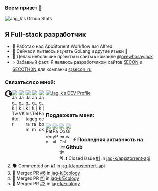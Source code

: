 ### Всем привет 👋

![Jag_k's Github Stats](https://github-readme-stats.codestackr.vercel.app/api?username=jag-k&show_icons=true&hide_border=true)

## Я Full-stack разработчик

- 🔭 Работаю над [AppStorrent Workflow для Alfred](https://github.com/jag-k/alfred-appstorrent)
- 🌱 Сейчас я пытаюсь изучать GoLang и другие языки 🤣
- 👯 Делаю небольшие проекты и сайты в команде [@onewhosayjack](https://github.com/onewhosayjack)
- ⚡ Забавный факт: Я являюсь разработчиком сайтов [SECON](htts://secon.ru) и [SECOTHON](http://secothon.secon.ru) для компании [@secon_ru](https://github.com/secon_ru)

<!--
### Spotify Playing 🎧
[<img src="https://now-playing-codestackr.vercel.app/api/spotify-playing" alt="Jag_k Spotify Playing" width="350" />](https://open.spotify.com/user/31ywqv63aa7rzamr43lggowahbsa)
-->

### Связаться со мной:

[<img align="left" alt="jagk.ru" width="22px" src="https://raw.githubusercontent.com/iconic/open-iconic/master/svg/globe.svg" />][website]
[<img align="left" alt="Jag_k | Twitter" width="22px" src="https://simpleicons.org/icons/twitter.svg" />][twitter]
[<img align="left" alt="Jag_k | VK" width="22px" src="https://simpleicons.org/icons/vk.svg" />][vk]
[<img align="left" alt="Jag_k | Instagram" width="22px" src="https://simpleicons.org/icons/instagram.svg" />][instagram]
[<img align="left" alt="Jag_k | Telegram" width="22px" src="https://simpleicons.org/icons/telegram.svg" />][telegram]
[<img align="left" alt="Jag_k | Facebook" width="22px" src="https://simpleicons.org/icons/facebook.svg" />][facebook]
[![Jag_k's DEV Profile](https://d2fltix0v2e0sb.cloudfront.net/dev-badge.svg)](https://dev.to/jag_k)

<br />

### Поддержать меня:
<!--
[<img align="left" alt="Patreon" src="http://ionicabizau.github.io/badges/patreon.svg" />][patreon]
[<img align="left" alt="PayPal" src="http://ionicabizau.github.io/badges/paypal.svg" />][paypal]
[<img align="left" alt="Open Collective backers and sponsors" src="https://img.shields.io/opencollective/all/jag_k?label=Open%20Collective">][opencollective]
-->

[<img align="left" width="22px" alt="Patreon" src="https://simpleicons.org/icons/patreon.svg" />][patreon]
[<img align="left" width="22px" alt="PayPal" src="https://simpleicons.org/icons/paypal.svg" />][paypal]
[<img align="left" width="22px" alt="Open Collective" src="https://simpleicons.org/icons/opencollective.svg">][opencollective]
[<img align="left" width="22px" alt="Qiwi" src="https://simpleicons.org/icons/qiwi.svg">][qiwi]

<br />

### :zap: Последняя активность на Github</summary>
  
<!--START_SECTION:activity-->
1. ❗️ Closed issue [#1](https://github.com//jag-k/appstorrent-api/issues/1) in [jag-k/appstorrent-api](https://github.com//jag-k/appstorrent-api)
2. 🗣 Commented on [#1](https://github.com//jag-k/appstorrent-api/issues/1) in [jag-k/appstorrent-api](https://github.com//jag-k/appstorrent-api)
3. 🎉 Merged PR [#6](https://github.com//jag-k/Ecology/pull/6) in [jag-k/Ecology](https://github.com//jag-k/Ecology)
4. 🎉 Merged PR [#1](https://github.com//jag-k/Ecology/pull/1) in [jag-k/Ecology](https://github.com//jag-k/Ecology)
5. 🎉 Merged PR [#2](https://github.com//jag-k/Ecology/pull/2) in [jag-k/Ecology](https://github.com//jag-k/Ecology)
<!--END_SECTION:activity-->


[website]: https://jagk.ru
[twitter]: https://twitter.com/jag_k_
[instagram]: https://instagram.com/jag_k_
[vk]: https://vk.com/jag_konon
[telegram]: https://telegram.me/@jag_k
[facebook]: https://facebook.com/jag.konon

[patreon]: https://patreon.com/jag_k
[paypal]: https://paypal.me/jag_k
[opencollective]: https://opencollective.com/jag_k
[qiwi]: qiwi.com/n/JAGKONON
